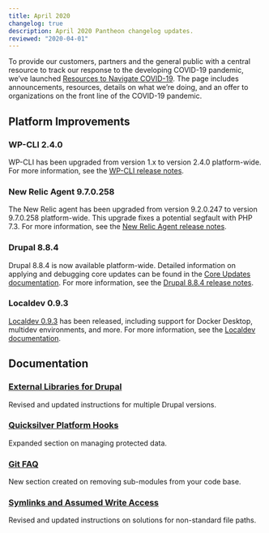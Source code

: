 ```yaml
---
title: April 2020
changelog: true
description: April 2020 Pantheon changelog updates.
reviewed: "2020-04-01"
---
```


To provide our customers, partners and the general public with a central resource to track our response to the developing COVID-19 pandemic, we’ve launched [Resources to Navigate COVID-19](https://pantheon.io/resources-navigate-covid-19?docs). The page includes announcements, resources, details on what we’re doing, and an offer to organizations on the front line of the COVID-19 pandemic.

## Platform Improvements

### WP-CLI 2.4.0

WP-CLI has been upgraded from version 1.x to version 2.4.0 platform-wide.  For more information, see the [WP-CLI release notes](https://make.wordpress.org/cli/2019/11/12/wp-cli-v2-4-0-release-notes/).

<!-- excerpt -->

### New Relic Agent 9.7.0.258

The New Relic agent has been upgraded from version 9.2.0.247 to version 9.7.0.258 platform-wide. This upgrade fixes a potential segfault with PHP 7.3. For more information, see the [New Relic Agent release notes](https://docs.newrelic.com/docs/release-notes/agent-release-notes/php-release-notes/php-agent-970258).

### Drupal 8.8.4 

Drupal 8.8.4 is now available platform-wide. Detailed information on applying and debugging core updates can be found in the [Core Updates documentation](/core-updates). For more information, see the [Drupal 8.8.4 release notes](https://www.drupal.org/project/drupal/releases/8.8.4). 

### Localdev 0.9.3

[Localdev 0.9.3](/guides/localdev) has been released, including support for Docker Desktop, multidev environments, and more. For more information, see the [Localdev documentation](/guides/localdev).

## Documentation

### [External Libraries for Drupal](/external-libraries)

Revised and updated instructions for multiple Drupal versions.

### [Quicksilver Platform Hooks](/guides/quicksilver)

Expanded section on managing protected data.

### [Git FAQ](/guides/git/faq-git)

New section created on removing sub-modules from your code base.

### [Symlinks and Assumed Write Access](/symlinks-assumed-write-access)

Revised and updated instructions on solutions for non-standard file paths.
